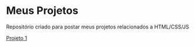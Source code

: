 # Meus Projetos
Repositório criado para postar meus projetos relacionados a HTML/CSS/JS

<a href="https://zreinaldon.github.io/projetos-html-css-js/projeto1/assets/index.html"> Projeto 1 </a>
